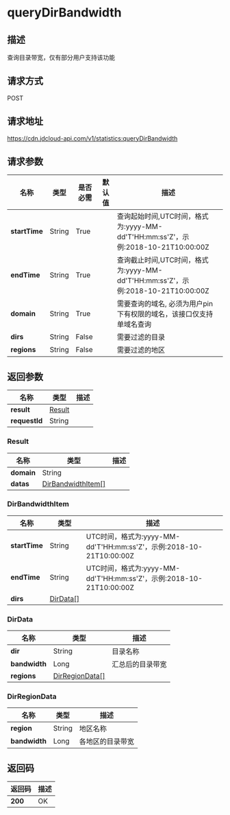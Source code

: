 # queryDirBandwidth


## 描述
查询目录带宽，仅有部分用户支持该功能

## 请求方式
POST

## 请求地址
https://cdn.jdcloud-api.com/v1/statistics:queryDirBandwidth


## 请求参数
|名称|类型|是否必需|默认值|描述|
|---|---|---|---|---|
|**startTime**|String|True| |查询起始时间,UTC时间，格式为:yyyy-MM-dd'T'HH:mm:ss'Z'，示例:2018-10-21T10:00:00Z|
|**endTime**|String|True| |查询截止时间,UTC时间，格式为:yyyy-MM-dd'T'HH:mm:ss'Z'，示例:2018-10-21T10:00:00Z|
|**domain**|String|True| |需要查询的域名, 必须为用户pin下有权限的域名，该接口仅支持单域名查询|
|**dirs**|String|False| |需要过滤的目录|
|**regions**|String|False| |需要过滤的地区|


## 返回参数
|名称|类型|描述|
|---|---|---|
|**result**|[Result](#result)| |
|**requestId**|String| |

### <div id="Result">Result</div>
|名称|类型|描述|
|---|---|---|
|**domain**|String| |
|**datas**|[DirBandwidthItem[]](#dirbandwidthitem)| |
### <div id="DirBandwidthItem">DirBandwidthItem</div>
|名称|类型|描述|
|---|---|---|
|**startTime**|String|UTC时间，格式为:yyyy-MM-dd'T'HH:mm:ss'Z'，示例:2018-10-21T10:00:00Z|
|**endTime**|String|UTC时间，格式为:yyyy-MM-dd'T'HH:mm:ss'Z'，示例:2018-10-21T10:00:00Z|
|**dirs**|[DirData[]](#dirdata)| |
### <div id="DirData">DirData</div>
|名称|类型|描述|
|---|---|---|
|**dir**|String|目录名称|
|**bandwidth**|Long|汇总后的目录带宽|
|**regions**|[DirRegionData[]](#dirregiondata)| |
### <div id="DirRegionData">DirRegionData</div>
|名称|类型|描述|
|---|---|---|
|**region**|String|地区名称|
|**bandwidth**|Long|各地区的目录带宽|

## 返回码
|返回码|描述|
|---|---|
|**200**|OK|
